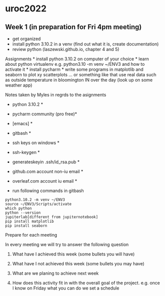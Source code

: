# uroc2022

## Week 1 (in preparation for Fri 4pm meeting)

* get organized
* install python 3.10.2 in a venv (find out what it is, create documentation)
* review python (laszewski.github.io, chapter 4 and 5)

Assignments
	* install python 3.10.2 on computer of your choice
	* learn about python virtualenv e.g. python3.10 -m venv ~/ENV3
	and how to activate it
	* install pycharm
	* write some programs in matplotlib and seaborn to plot xy scatterplots … or something like that
	  use real data such as outside temperature in bloomington IN over the day (look up on some weather app)

Notes taken by Myles in regrds to the asignments

* python 3.10.2 *
* pycharm community (pro free)*
* [emacs] *
* gitbash *
* ssh keys on windows *
* ssh-keygen *
* generateskeyin .ssh/id_rsa.pub *
* github.com account non-iu email *
* overleaf.com account iu email *

* run following commands in gitbash
```
python3.10.2 -m venv ~/ENV3
source ~/ENV3/Scripts/activate
which python
python --version
jupiterlab[different from jupiternotebook]
pip install matplotlib
pip install seaborn
```

Prepare for each meeting

In every meeting we will try to answer the following question
1. What have I achieved this week (some bullets you will have)
2. What have I not achieved this week (some bullets you may have)
3. What are we planing to achieve next week

4. How does this activity fit in with the overall goal of the project.
	e.g. once I know on Friday what you can do we set a schedule

